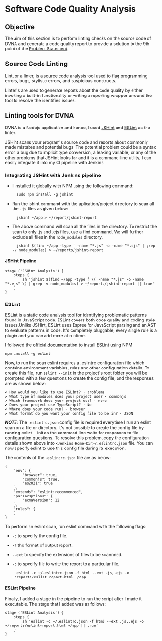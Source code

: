 # Software Code Quality Analysis
## Objective

The aim of this section is to perform linting checks on the source code of DVNA and generate a code quality report to provide a solution to the 9th point of the [Problem Statement](https://devsecops-report.netlify.app/problem-statements/).
## Source Code Linting

Lint, or a linter, is a source code analysis tool used to flag programming errors, bugs, stylistic errors, and suspicious constructs.

Linter's are used to generate reports about the code quality by either invoking a built-in functionality or writing a reporting wrapper arround the tool to resolve the identified issues.


## Linting tools for DVNA

DVNA is a Nodejs application and hence, I used [JSHint](https://jshint.com/install/) and [ESLint](https://eslint.org/docs/2.13.1/user-guide/command-line-interface) as the linter.

JSHint scans your program's source code and reports about commonly made mistakes and potential bugs. The potential problem could be a syntax error, a bug due to implicit type conversion, a leaking variable, or any of the other problems that JSHint looks for and it is a command-line utility, I can easily integrate it into my CI pipeline with Jenkins. 

### Integrating JSHint with Jenkins pipeline

- I installed it globally with NPM using the following command:

        sudo npm install -g jshint


- Run the jshint command with the aplication/project directory to scan all the `.js` files as given below:
  
        jshint ~/app > ~/report/jshint-report

- The above command will scan all the files in the directory. To restrict the scan to only .js and .ejs files, use a find command. We will further exclude all files in the `node_modules` directory.

        jshint $(find ~/app -type f -name "*.js" -o -name "*.ejs" | grep -v node_modules) > ~/reports/jshint-report
    
#### JSHint Pipeline

    stage ('JSHint Analysis') {  
        steps {
            sh 'jshint $(find ~/app -type f \( -name "*.js" -o -name "*.ejs" \) | grep -v node_modules) > ~/reports/jshint-report || true'
        }
    }

### ESLint

ESLint is a static code analysis tool for identifying problematic patterns found in JavaScript code. ESLint covers both code quality and coding style issues.Unlike JSHint, ESLint uses Espree for JavaScript parsing and an AST to evaluate patterns in code. It's completely pluggable, every single rule is a plugin and you can add more at runtime.

I followed the [official documentation](https://eslint.org/docs/user-guide/getting-started) to install ESLint using NPM:

    npm install -g eslint 

Now, to run the scan eslint requires a .eslintrc configuration file which contains environment variables, rules and other configuration details. To create this file, run `eslint --init` in the project's root folder you will be prompted with a few questions to create the config file, and the responses are as shown below:

    ✔ How would you like to use ESLint? · problems
    ✔ What type of modules does your project use? · commonjs
    ✔ Which framework does your project use? · none
    ✔ Does your project use TypeScript? · No
    ✔ Where does your code run? · browser
    ✔ What format do you want your config file to be in? · JSON

***NOTE***: The `.eslintrc.json` config file is required everytime I run an eslint scan on a file or directory. It's not possible to create the config file by running eslint --init as the command line waits for responses to file configuration questions. To resolve this problem, copy the configuration details shown above into `<Jenkins-Home-Dir>/.eslintrc.json` file. You can now specify eslint to use this config file during its execution.

The contents of the `.eslintrc.json` file are as below:

    {
        "env": {
            "browser": true,
            "commonjs": true,
            "es2021": true
        },
        "extends": "eslint:recommended",
        "parserOptions": {
            "ecmaVersion": 12
        },
        "rules": {
        }
    }

To perform an eslint scan, run eslint command with the following flags:

- `-c`  to specify the config file.
- `-f` the format of output report.
- `--ext` to specify the extensions of files to be scannned.
- `-o` to specify file to write the report to a particular file. 

        
        eslint -c ~/.eslintrc.json -f html --ext .js,.ejs -o ~/reports/eslint-report.html ~/app

#### ESLint Pipeline

Finally, I added a stage in the pipeline to run the script after I made it executable. The stage that I added was as follows:

    stage ('ESLint Analysis') {
        steps {
            sh 'eslint -c ~/.eslintrc.json -f html --ext .js,.ejs -o ~/reports/eslint-report.html ~/app || true'
        }
    }


